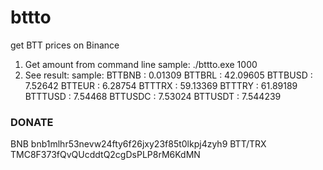 # bttto

get BTT prices on Binance

1. Get amount from command line
	sample: ./bttto.exe 1000
2. See result:
	sample:
		BTTBNB :  0.01309
		BTTBRL :  42.09605
		BTTBUSD :  7.52642
		BTTEUR :  6.28754
		BTTTRX :  59.13369
		BTTTRY :  61.89189
		BTTTUSD :  7.54468
		BTTUSDC :  7.53024
		BTTUSDT :  7.544239






### DONATE
BNB bnb1mlhr53nevw24fty6f26jxy23f85t0lkpj4zyh9
BTT/TRX TMC8F373fQvQUcddtQ2cgDsPLP8rM6KdMN